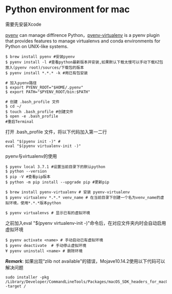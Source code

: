 # Python environment for mac

需要先安装Xcode

[pyenv](https://github.com/pyenv/pyenv) can manage diffirence Python，[pyenv-virtualenv](https://github.com/pyenv/pyenv-virtualenv) is a pyenv plugin that provides features to manage virtualenvs and conda environments for Python on UNIX-like systems.

```
$ brew install pyenv #安装pyenv
$ pyenv install -l #查看python最新版本并安装,如果默认下载太慢可以手动下载XZ包放入(pyenv root)/sources/下载包的版本
$ pyenv install *.*.* -k #用已有包安装 

# 加入pyenv路径
$ export PYENV_ROOT="$HOME/.pyenv"
$ export PATH="$PYENV_ROOT/bin:$PATH"

# 创建 .bash_profile 文件
$ cd ~/
$ touch .bash_profile #创建文件
$ open -e .bash_profile 
#重启Terminal
```
打开 .bash_profile 文件，将以下代码加入第一二行
```
eval "$(pyenv init -)" # 
eval "$(pyenv virtualenv-init -)"
```

pyenv与virtualenv的使用
```
$ pyenv local 3.7.1 #设置当前目录下的默认python
$ python --version
$ pip -V #查看pip版本
$ python -m pip install --upgrade pip #更新pip

$ brew install pyenv-virtualenv # 安装 pyenv-virtualenv
$ pyenv virtualenv *.*.* venv_name # 在当前目录下创建一个名为venv_name的虚拟环境，使用*.*.*版本python

$ pyenv virtualenvs # 显示已有的虚拟环境
```

之前加入eval "$(pyenv virtualenv-init -)"命令后，在对应文件夹内时会自动启用虚拟环境
```
$ pyenv activate <name> # 手动启动已有虚拟环境
$ pyenv deactivate  # 手动停止虚拟环境
¥ pyenv uninstall <name> # 删除环境
```

***Remark***: 如果出现“zlib not available"的错误，Mojave10.14.2使用以下代码可以解决问题

```
sudo installer -pkg /Library/Developer/CommandLineTools/Packages/macOS_SDK_headers_for_macOS_10.14.pkg -target /
```

